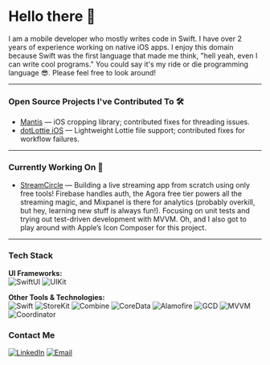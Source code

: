 # Hello there 👋

I am a mobile developer who mostly writes code in Swift. I have over 2 years of experience working on native iOS apps. I enjoy this domain because Swift was the first language that made me think, "hell yeah, even I can write cool programs." You could say it's my ride or die programming language 😎. Please feel free to look around!

---

### Open Source Projects I've Contributed To 🛠

- [Mantis](https://github.com/guoyingtao/Mantis) — iOS cropping library; contributed fixes for threading issues.  
- [dotLottie iOS](https://github.com/LottieFiles/dotlottie-ios) — Lightweight Lottie file support; contributed fixes for workflow failures.

---

### Currently Working On 🚧

- [StreamCircle](https://github.com/anjalisreekumar/StreamCircle) — Building a live streaming app from scratch using only free tools! Firebase handles auth, the Agora free tier powers all the streaming magic, and Mixpanel is there for analytics (probably overkill, but hey, learning new stuff is always fun!). Focusing on unit tests and trying out test-driven development with MVVM. Oh, and I also got to play around with Apple’s Icon Composer for this project.

---

### Tech Stack

**UI Frameworks:**  
![SwiftUI](https://img.shields.io/badge/SwiftUI-FA7343?style=for-the-badge&logo=swift&logoColor=white) ![UIKit](https://img.shields.io/badge/UIKit-333333?style=for-the-badge&logo=apple&logoColor=white)

**Other Tools & Technologies:**  
![Swift](https://img.shields.io/badge/Swift-FA7343?style=for-the-badge&logo=swift&logoColor=white) ![StoreKit](https://img.shields.io/badge/StoreKit-000000?style=for-the-badge) ![Combine](https://img.shields.io/badge/Combine-000000?style=for-the-badge) ![CoreData](https://img.shields.io/badge/CoreData-444444?style=for-the-badge) ![Alamofire](https://img.shields.io/badge/Alamofire-007ACC?style=for-the-badge) ![GCD](https://img.shields.io/badge/GCD-007ACC?style=for-the-badge) ![MVVM](https://img.shields.io/badge/MVVM-00C853?style=for-the-badge) ![Coordinator](https://img.shields.io/badge/Coordinator-00C853?style=for-the-badge)


### Contact Me

[![LinkedIn](https://img.shields.io/badge/LinkedIn-0A66C2?style=flat-square&logo=linkedin&logoColor=white)](https://linkedin.com/in/contactanjalisreekumar) [![Email](https://img.shields.io/badge/Email-D14836?style=flat-square&logo=gmail&logoColor=white)](mailto:contactanjalisreekumar@gmail.com)
